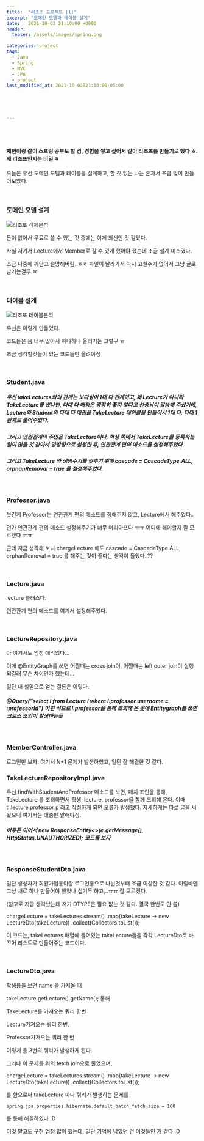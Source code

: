 ```yaml
---
title:  "리조또 프로젝트 [1]"
excerpt: "도메인 모델과 테이블 설계"
date:   2021-10-03 21:10:00 +0900
header:
  teaser: /assets/images/spring.png

categories: project
tags:
  - Java
  - Spring
  - MVC
  - JPA
  - project
last_modified_at: 2021-10-03T21:10:00-05:00





---
```


<br/>

<br/>

#### 재헌이랑 같이 스프링 공부도 할 겸, 경험을 쌓고 싶어서 같이 리조뜨를 만들기로 했다 ㅎ. 왜 리조뜨인지는 비밀 ㅎ

오늘은 우선 도메인 모델과 테이블을 설계하고, 할 짓 없는 나는 혼자서 조금 많이 만들어보았다.

<br/>

### 도메인 모델 설계

![리조또 객체분석](https://raw.githubusercontent.com/ShinDongHun1/image_repo/main/img/%EB%A6%AC%EC%A1%B0%EB%98%90%20%EA%B0%9D%EC%B2%B4%EB%B6%84%EC%84%9D.png)

돈이 없어서 무료로 쓸 수 있는 것 중에는 이게 최선인 것 같았다.

사실 저기서 Lecture에서 Member로 갈 수 있게 했어야 했는데 조금 설계 미스였다.

조금 나중에 깨닫고 절망해버림..ㅎㅎ 파일이 날라가서 다시 고칠수가 없어서 그냥 글로 남기는걸루.ㅎ.

<br/>

### 테이블 설계

![리조또 테이블분석](https://raw.githubusercontent.com/ShinDongHun1/image_repo/main/img/%EB%A6%AC%EC%A1%B0%EB%98%90%20%ED%85%8C%EC%9D%B4%EB%B8%94%EB%B6%84%EC%84%9D.png)

우선은 이렇게 만들었다.

코드들은 음 너무 많아서 하나하나 올리기는 그렇구 ㅠ

조금 생각할것들이 있는 코드들만 올려야징

<br/>

### Student.java

<script src="https://gist.github.com/ShinDongHun1/84cd1addde018ffeb45cfb6f8914daa2.js"></script>

##### 우선 takeLectures와의 관계는 보다싶이 1대 다 관계이고, 왜 Lecture가 아니라 TakeLecture를 썼냐면, 다대 다 매핑은 굉장히 좋지 않다고 선생님이 말씀해 주셨기에, Lecture와 Student의 다대 다 매핑을 TakeLecture 테이블을 만들어서 1대 다, 다대 1 관계로 풀어주었다.

##### 그리고 연관관계의 주인은 TakeLecture이나, 학생 쪽에서  TakeLecture를 등록하는 일이 많을 것 같아서 양방향으로 설정한 후, 연관관계 편의 메소드를 설정해주었다.

##### 그리고 TakeLecture 와 생명주기를 맞추기 위해 cascade = CascadeType.ALL, orphanRemoval = true 를 설정해주었다.

<br/>

### Professor.java

<script src="https://gist.github.com/ShinDongHun1/e8e553ec13b350fd6877fe81c20e972c.js"></script>

웃긴게 Professor는 연관관계 편의 메소드를 정해주지 않고, Lecture에서 해주었다..

먼가 연관관계 편의 메소드 설정해주기가 너무 머리아프다 ㅠㅠ 어디에 해야할지 잘 모르겠다 ㅠㅠ

근데 지금 생각해 보니 chargeLecture 에도 cascade = CascadeType.ALL, orphanRemoval = true 를 해주는 것이 좋다는 생각이 들었다..??

<br/>

### Lecture.java

<script src="https://gist.github.com/ShinDongHun1/f578978fca473464e432b762f4bbb709.js"></script>

lecture 클래스다. 

연관관계 편의 메소드를 여기서 설정해주었다.

<br/>

### LectureRepository.java

<script src="https://gist.github.com/ShinDongHun1/6c35beb54375c421142a4c333778b9fd.js"></script>

아 여기서도 엄청 애먹었다...

이게 @EntityGraph를 쓰면 어쩔때는 cross join이, 어쩔때는 left outer join이 실행되길래 무슨 차이인가 했는데...

일단 내 실험으로 얻는 결론은 이렇다.

##### @Query("select l from Lecture l where l.professor.username = :professorId") 이런 식으로 l.professor을 통해 조회해 온 곳에 Entitygraph를 쓰면 크로스 조인이 발생하는듯

<br/>

### MemberController.java

<script src="https://gist.github.com/ShinDongHun1/5fe1354928fe5d53a0dc714f7193d91c.js"></script>

로그인만 보자. 여기서 N+1 문제가 발생하였고, 일단 잘 해결한 것 같다.

### TakeLectureRepositoryImpl.java

<script src="https://gist.github.com/ShinDongHun1/97f2d8707a039dff5653cbd2b67259a5.js"></script>

우선 findWithStudentAndProfessor 메소드를 보면, 페치 조인을 통해, TakeLecture 를 조회하면서 학생, lecture, professor을 함께 조회해 온다. 이때 tl.lecture.professor p 라고 작성하게 되면 오류가 발생했다. 자세하게는 따로 글을 써놨으니 여기서는 대충만 말해야징.

##### 아무튼 이어서 new ResponseEntity<>(e.getMessage(), HttpStatus.UNAUTHORIZED); 코드를 보자

<br/>

### ResponseStudentDto.java

<script src="https://gist.github.com/ShinDongHun1/9ffd197fcf115216bfca9b60eebc8d0a.js"></script>

일단 생성자가 회원가입용이랑 로그인용으로 나뉜것부터 조금 이상한 것 같다. 이럴바엔 그냥 새로 하나 만들어야 했었나 싶기두 하고,..ㅠㅠ 잘 모르겠다.

(참고로 지금 생각났는데 저기 DTYPE은 필요 없는 것 같다. 결국 한번도 안 씀)

 chargeLecture = takeLectures.stream() 
                                  .map(takeLecture -> new LectureDto(takeLecture)) 
                                   .collect(Collectors.toList()); 

이 코드는, takeLectures 배열에 들어있는 takeLecture들을 각각 LectureDto로 바꾸어 리스트로 만들어주는 코드이다. 

<br/>

### LectureDto.java

<script src="https://gist.github.com/ShinDongHun1/26de4c4116700f762e3ebebd6e212323.js"></script>

학생용을 보면 name 을 가져올 때

takeLecture.getLecture().getName(); 통해

TakeLecture를 가져오는 쿼리 한번

 Lecture가져오는 쿼리 한번,

 Professor가져오는 쿼리 한 번

이렇게 총 3번의 쿼리가 발생하게 된다.

그러나 이 문제를 위의 fetch join으로 풀었으며,

 chargeLecture = takeLectures.stream() 
                                  .map(takeLecture -> new LectureDto(takeLecture)) 
                                   .collect(Collectors.toList()); 

를 함으로써 takeLecture 마다 쿼리가 발생하는 문제를

```api
spring.jpa.properties.hibernate.default_batch_fetch_size = 100
```

를 통해 해결하였다 :D

이것 말고도 구현 엄청 많이 했는데, 일단 기억에 남았던 건 이것들인 거 같다 :D